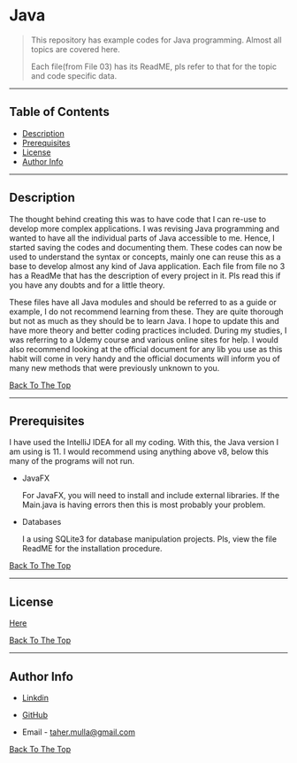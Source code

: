# Java

>This repository has example codes for Java programming. Almost all topics are covered here.
>
>Each file(from File 03) has its ReadME, pls refer to that for the topic and code specific data.

---

## Table of Contents

- [Description](#description)
- [Prerequisites](#prerequisites)
- [License](#license)
- [Author Info](#author-info)

---

## Description

The thought behind creating this was to have code that I can re-use to develop more complex applications. I was revising Java programming and wanted to have all the individual parts of Java accessible to me. Hence, I started saving the codes and documenting them. These codes can now be used to understand the syntax or concepts, mainly one can reuse this as a base to develop almost any kind of Java application. Each file from file no 3 has a ReadMe that has the description of every project in it. Pls read this if you have any doubts and for a little theory.

These files have all Java modules and should be referred to as a guide or example, I do not recommend learning from these. They are quite thorough but not as much as they should be to learn Java. I hope to update this and have more theory and better coding practices included. During my studies, I was referring to a Udemy course and various online sites for help. I would also recommend looking at the official document for any lib you use as this habit will come in very handy and the official documents will inform you of many new methods that were previously unknown to you. 

[Back To The Top](#java)

---

## Prerequisites

I have used the IntelliJ IDEA for all my coding. With this, the Java version I am using is 11. I would recommend using anything above v8, below this many of the programs will not run.

- JavaFX

   For JavaFX, you will need to install and include external libraries. If the Main.java is having errors then this is most probably your problem.

- Databases
 
   I a using SQLite3 for database manipulation projects. Pls, view the file ReadME for the installation procedure. 

[Back To The Top](#java)

---

## License

[Here](LICENSE)

[Back To The Top](#java)

---

## Author Info

 - [Linkdin](https://www.linkedin.com/in/taher-mulla) 

 - [GitHub](https://github.com/taher-mulla)

 - Email - taher.mulla@gmail.com

[Back To The Top](#java)
